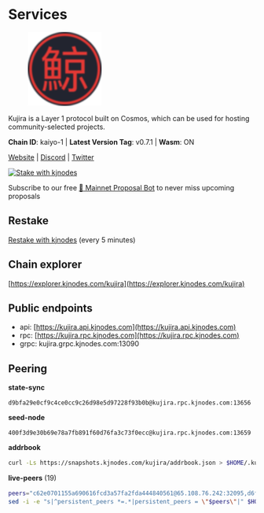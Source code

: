 # Services

<figure><img src="https://raw.githubusercontent.com/kj89/cosmos-images/main/logos/kujira.png" width="150" alt=""><figcaption></figcaption></figure>

Kujira is a Layer 1 protocol built on Cosmos, which can be used for  hosting community-selected projects.

**Chain ID**: kaiyo-1 | **Latest Version Tag**: v0.7.1 | **Wasm**: ON

[Website](https://kujira.app) | [Discord](https://discord.gg/teamkujira) | [Twitter](https://twitter.com/TeamKujira)

[![Stake with kjnodes](https://i.ibb.co/cr44Q8j/button-stake-with-kjnodes.png)](https://restake.app/kujira/kujiravaloper1tnuqj73jfn3724lqz34c27tuv80nv336sadqym)

Subscribe to our free [🤖 Mainnet Proposal Bot](https://t.me/kjnodes_proposal_bot) to never miss upcoming proposals

## Restake

[Restake with kjnodes](https://restake.app/kujira/kujiravaloper1tnuqj73jfn3724lqz34c27tuv80nv336sadqym) (every 5 minutes)
## Chain explorer
[https://explorer.kjnodes.com/kujira](https://explorer.kjnodes.com/kujira)

## Public endpoints

* api: [https://kujira.api.kjnodes.com](https://kujira.api.kjnodes.com)
* rpc: [https://kujira.rpc.kjnodes.com](https://kujira.rpc.kjnodes.com)
* grpc: kujira.grpc.kjnodes.com:13090

## Peering

**state-sync**

```text
d9bfa29e0cf9c4ce0cc9c26d98e5d97228f93b0b@kujira.rpc.kjnodes.com:13656
```

**seed-node**

```text
400f3d9e30b69e78a7fb891f60d76fa3c73f0ecc@kujira.rpc.kjnodes.com:13659
```

**addrbook**
```bash
curl -Ls https://snapshots.kjnodes.com/kujira/addrbook.json > $HOME/.kujira/config/addrbook.json
```

**live-peers** (19)
```bash
peers="c62e0701155a690616fcd3a57fa2fda444840561@65.108.76.242:32095,d6f2eee997d108d4fde5683e31d678427376dfce@77.68.27.75:26656,780ee91b43bcdced2daebee61996742f6b01b579@138.201.197.119:2000,ecafd5cadaf3526a588550a7bc343ce2670c988d@185.16.39.231:26656,e751b31b5444ed4a7489a456be805c736756eeb8@195.3.223.19:26656,b690b0e6a904fc0172ef1eccc07bea9f48f4e454@141.94.73.39:53756,fa57c7c253be46ad9f696ee2f2c1d72cbc6a1591@146.59.52.135:31095,9c8826ceeb1254d16856092a50df4fd720910362@50.116.49.237:26656,da2673cf09dc2c124947827f4cf5e7c17114d504@142.132.202.98:26656,4db916788d45d5454cfe7a68ca02c56996ee6b96@194.163.151.124:26656,c124ce0b508e8b9ed1c5b6957f362225659b5343@136.243.248.190:26656,b802fbfb83d6400639f17f2883f30a46ee6b05ad@51.210.223.185:32095,a7e7864f241db457f38d8e5b5b3c3de989dea2fe@66.94.126.62:26656,8d59c2958dfb2f852b201cbaa60743c771ce338b@147.135.45.32:26656,d3427d444b6909529d73025fe32a73dfea7b90d1@148.251.85.115:26656,3d150f6a71caca5607daff69c9049c04c37da64e@51.210.223.186:30095,3a7733d4b670a672db326bd6e5f8ae37e14a3dbd@138.201.226.227:26656,d9bfa29e0cf9c4ce0cc9c26d98e5d97228f93b0b@65.109.88.38:13656,4af5ea231c2fe1ca8174fb627e65bc09564f313b@45.143.196.110:11856"
sed -i -e "s|^persistent_peers *=.*|persistent_peers = \"$peers\"|" $HOME/.kujira/config/config.toml
```
